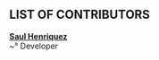 <!--
This file contains references to people who contributed to the app.

Schema:  **[Name](Reference)**<br/>~° Text

Where:
  * Name: username, first/lastname
  * Reference: E-Mail, Webpage
  * Text: Information about / kind of contribution


There are so many more contributors missing on the list, some can be 
found on the GitHub project contributors list, check them out too.
Also, to all those people who have helped this project, thank you.

<h6>Developer: <a href="https://github.com/otakuhqz"> Saul Henriquez</a> <br/><br/>
-->
## LIST OF CONTRIBUTORS
**[Saul Henriquez](https://github.com/otakuhqz)**<br/>~° Developer
